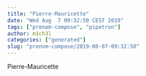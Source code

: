 ```yaml
---
title: "Pierre-Mauricette"
date: "Wed Aug  7 09:32:50 CEST 2019"
tags: ["prenom-compose", "pipotron"]
author: m1ch3l
categories: ["generated"]
slug: "prenom-compose/2019-08-07-09:32:50"
---
```


Pierre-Mauricette
